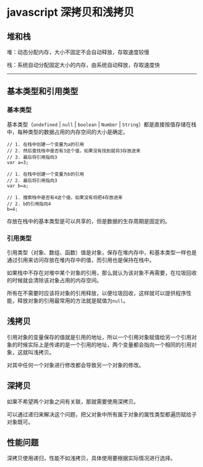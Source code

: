# javascript 深拷贝和浅拷贝

## 堆和栈

堆：动态分配内存，大小不固定不会自动释放，存取速度较慢

栈：系统自动分配固定大小的内存，由系统自动释放，存取速度快


---

## 基本类型和引用类型


### 基本类型

基本类型（`undefined` | `null` | `boolean` | `Number` | `String`）都是直接按值存储在栈中，每种类型的数据占用的内存空间的大小是确定。

```
// 1. 在栈中创建一个变量为a的引用
// 2. 然后查找栈中是否有3这个值，如果没有找到就将3存放进来
// 3. 最后将引用指向3
var a=3; 

// 1. 在栈中创建一个变量为b的引用
// 2. 最后将引用指向3
var b=a; 

// 1. 搜索栈中是否有4这个值，如果没有将把4存放进来
// 2. b的引用指向4
b=4;
```

存放在栈中的基本类型是可以共享的，但是数据的生存周期是固定的。


### 引用类型

引用类型（对象、数组、函数）值是对象，保存在堆内存中，和基本类型一样也是通过引用来访问存放在堆内存中的值，而引用也是保持在栈中。

如果栈中不存在对堆中某个对象的引用，那么就认为该对象不再需要，在垃圾回收的时候就会清除该对象占用的内存空间。

所有在不需要时应该将对象的引用释放，以便垃圾回收，这样就可以提供程序性能，释放对象的引用最常用的方法就是赋值为`null`。

## 浅拷贝

引用对象的变量保存的值就是引用的地址，所以一个引用对象赋值给另一个引用对象的时候实际上是传递的是一个引用的地址，两个变量都会指向一个相同的引用对象，这就叫浅拷贝。

对其中任何一个对象进行修改都会导致另一个对象的修改。

## 深拷贝

如果不希望两个对象之间有关联，那就需要使用深拷贝。

可以通过递归来解决这个问题，把父对象中所有属于对象的属性类型都遍历赋给子对象既可。

## 性能问题

深拷贝使用递归，性能不如浅拷贝，具体使用要根据实际情况进行选择。